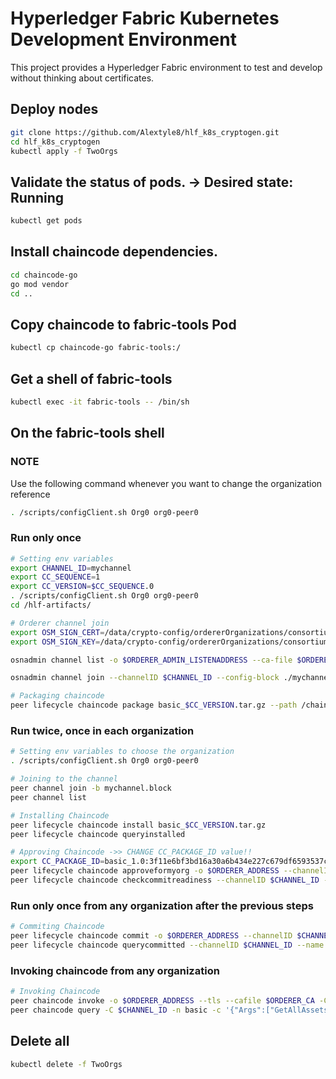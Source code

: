 # Hyperledger Fabric Kubernetes Development Environment
This project provides a Hyperledger Fabric environment to test and develop without thinking about certificates.

## Deploy nodes
```bash
git clone https://github.com/Alextyle8/hlf_k8s_cryptogen.git
cd hlf_k8s_cryptogen
kubectl apply -f TwoOrgs
```

## Validate the status of pods. -> Desired state: Running
```bash
kubectl get pods
```

## Install chaincode dependencies.
```bash
cd chaincode-go
go mod vendor
cd ..
```

## Copy chaincode to fabric-tools Pod
```bash
kubectl cp chaincode-go fabric-tools:/
```

## Get a shell of fabric-tools
```bash
kubectl exec -it fabric-tools -- /bin/sh
```

## On the fabric-tools shell

### NOTE
Use the following command whenever you want to change the organization reference
```bash
. /scripts/configClient.sh Org0 org0-peer0
```

### Run only once
```bash
# Setting env variables
export CHANNEL_ID=mychannel
export CC_SEQUENCE=1
export CC_VERSION=$CC_SEQUENCE.0
. /scripts/configClient.sh Org0 org0-peer0
cd /hlf-artifacts/

# Orderer channel join
export OSM_SIGN_CERT=/data/crypto-config/ordererOrganizations/consortium/orderers/orderer0/tls/server.crt
export OSM_SIGN_KEY=/data/crypto-config/ordererOrganizations/consortium/orderers/orderer0/tls/server.key

osnadmin channel list -o $ORDERER_ADMIN_LISTENADDRESS --ca-file $ORDERER_CA --client-cert $OSM_SIGN_CERT --client-key $OSM_SIGN_KEY

osnadmin channel join --channelID $CHANNEL_ID --config-block ./mychannel.block -o $ORDERER_ADMIN_LISTENADDRESS --ca-file $ORDERER_CA --client-cert $OSM_SIGN_CERT --client-key $OSM_SIGN_KEY

# Packaging chaincode
peer lifecycle chaincode package basic_$CC_VERSION.tar.gz --path /chaincode-go --lang golang --label basic_$CC_VERSION
```

### Run twice, once in each organization
```bash
# Setting env variables to choose the organization
. /scripts/configClient.sh Org0 org0-peer0

# Joining to the channel
peer channel join -b mychannel.block
peer channel list

# Installing Chaincode
peer lifecycle chaincode install basic_$CC_VERSION.tar.gz
peer lifecycle chaincode queryinstalled

# Approving Chaincode ->> CHANGE CC_PACKAGE_ID value!!
export CC_PACKAGE_ID=basic_1.0:3f11e6bf3bd16a30a6b434e227c679df6593537c1a48cbf3f61b0b33ad83a4b5
peer lifecycle chaincode approveformyorg -o $ORDERER_ADDRESS --channelID $CHANNEL_ID --name basic --version $CC_VERSION --package-id $CC_PACKAGE_ID --sequence $CC_SEQUENCE --tls --cafile $ORDERER_CA --certfile $CORE_PEER_TLS_CLIENTCERT_FILE --clientauth --keyfile $CORE_PEER_TLS_CLIENTKEY_FILE
peer lifecycle chaincode checkcommitreadiness --channelID $CHANNEL_ID --name basic --version $CC_VERSION --sequence $CC_SEQUENCE --tls --cafile $ORDERER_CA --output json
```

### Run only once from any organization after the previous steps
```bash
# Commiting Chaincode
peer lifecycle chaincode commit -o $ORDERER_ADDRESS --channelID $CHANNEL_ID --name basic --version $CC_VERSION --sequence $CC_SEQUENCE --tls --cafile $ORDERER_CA --certfile $CORE_PEER_TLS_CLIENTCERT_FILE --clientauth --keyfile $CORE_PEER_TLS_CLIENTKEY_FILE --peerAddresses $CORE_PEER_ADDRESS_ORG0 --tlsRootCertFiles $CORE_PEER_TLS_ROOTCERT_FILE_ORG0 --peerAddresses $CORE_PEER_ADDRESS_ORG1 --tlsRootCertFiles $CORE_PEER_TLS_ROOTCERT_FILE_ORG1
peer lifecycle chaincode querycommitted --channelID $CHANNEL_ID --name basic --cafile $ORDERER_CA
```

### Invoking chaincode from any organization
```bash
# Invoking Chaincode
peer chaincode invoke -o $ORDERER_ADDRESS --tls --cafile $ORDERER_CA -C $CHANNEL_ID -n basic -c '{"function":"InitLedger","Args":[]}' --certfile $CORE_PEER_TLS_CLIENTCERT_FILE --clientauth --keyfile $CORE_PEER_TLS_CLIENTKEY_FILE --peerAddresses $CORE_PEER_ADDRESS_ORG0 --tlsRootCertFiles $CORE_PEER_TLS_ROOTCERT_FILE_ORG0 --peerAddresses $CORE_PEER_ADDRESS_ORG1 --tlsRootCertFiles $CORE_PEER_TLS_ROOTCERT_FILE_ORG1
peer chaincode query -C $CHANNEL_ID -n basic -c '{"Args":["GetAllAssets"]}'
```


## Delete all
```bash
kubectl delete -f TwoOrgs
```
